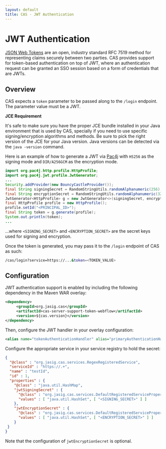 ```yaml
---
layout: default
title: CAS - JWT Authentication
---
```


# JWT Authentication

[JSON Web Tokens](http://jwt.io/) are an open, industry standard RFC 7519 method for representing claims securely between two parties.
CAS provides support for token-based authentication on top of JWT, where an authentication request can be granted an SSO session based
on a form of credentials that are JWTs. 

## Overview

CAS expects a `token` parameter to be passed along to the `/login` endpoint. The parameter value must be a 
JWT. 


<div class="alert alert-info"><strong>JCE Requirement</strong><p>It's safe to make sure you have the proper JCE bundle installed in your Java environment that is used by CAS, specially if you need to use specific signing/encryption algorithms and methods. Be sure to pick the right version of the JCE for your Java version. Java versions can be detected via the <code>java -version</code> command.</p></div>


Here is an example of how to generate a JWT via [Pac4j](https://github.com/pac4j/pac4j) with `HS256` as the signing mode and `DIR/A256GCM` as the encryption mode.

```java
import org.pac4j.http.profile.HttpProfile;
import org.pac4j.jwt.profile.JwtGenerator;
...
Security.addProvider(new BouncyCastleProvider());
final String signingSecret = RandomStringUtils.randomAlphanumeric(256);
final String encryptionSecret = RandomStringUtils.randomAlphanumeric(32);
JwtGenerator<HttpProfile> g = new JwtGenerator<>(signingSecret, encryptionSecret);
final HttpProfile profile = new HttpProfile();
profile.setId("<PRINCIPAL_ID>");
final String token = g.generate(profile);
System.out.println(token);
...
```

...where `<SIGNING_SECRET>` and `<ENCRYPTION_SECRET>` are the secret keys used for signing and encryption.

Once the token is generated, you may pass it to the `/login` endpoint of CAS as such:

```bash
/cas/login?service=https://...&token=<TOKEN_VALUE>
```

## Configuration
JWT authentication support is enabled by including the following dependency in the Maven WAR overlay:

```xml
<dependency>
     <groupId>org.jasig.cas</groupId>
     <artifactId>cas-server-support-token-webflow</artifactId>
     <version>${cas.version}</version>
</dependency>
```

Then, configure the JWT handler in your overlay configuration:

```xml
<alias name="tokenAuthenticationHandler" alias="primaryAuthenticationHandler" />
```

Configure the appropriate service in your service registry to hold the secret:

```json
{
  "@class" : "org.jasig.cas.services.RegexRegisteredService",
  "serviceId" : "https://.+",
  "name" : "testId",
  "id" : 1,
  "properties" : {
    "@class" : "java.util.HashMap",
    "jwtSigningSecret" : {
      "@class" : "org.jasig.cas.services.DefaultRegisteredServiceProperty",
      "values" : [ "java.util.HashSet", [ "<SIGNING_SECRET>" ] ]
    },
    "jwtEncryptionSecret" : {
      "@class" : "org.jasig.cas.services.DefaultRegisteredServiceProperty",
      "values" : [ "java.util.HashSet", [ "<ENCRYPTION_SECRET>" ] ]
    }
 }
}

```

Note that the configuration of `jwtEncryptionSecret` is optional. 
